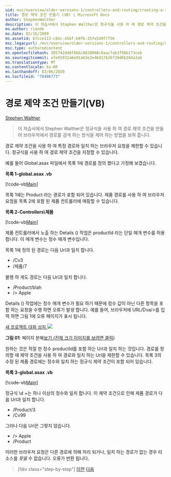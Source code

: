 ```yaml
---
uid: mvc/overview/older-versions-1/controllers-and-routing/creating-a-route-constraint-vb
title: 경로 제약 조건 만들기 (VB) | Microsoft Docs
author: StephenWalther
description: 이 자습서에서 Stephen Walther은 정규식을 사용 하 여 경로 제약 조건을 만들어 브라우저에서 경로를 검색 하는 방식을 제어 하는 방법을 보여 줍니다.
ms.author: riande
ms.date: 02/16/2009
ms.assetid: b7cce113-c82c-45bf-b97b-357e5d9f7f56
msc.legacyurl: /mvc/overview/older-versions-1/controllers-and-routing/creating-a-route-constraint-vb
msc.type: authoredcontent
ms.openlocfilehash: 205742dd8f866c8828008c8aac7ab3f98b173ceb
ms.sourcegitcommit: e7e91932a6e91a63e2e46417626f39d6b244a3ab
ms.translationtype: MT
ms.contentlocale: ko-KR
ms.lasthandoff: 03/06/2020
ms.locfileid: "78486773"
---
```

# <a name="creating-a-route-constraint-vb"></a>경로 제약 조건 만들기(VB)

[Stephen Walther](https://github.com/StephenWalther)

> 이 자습서에서 Stephen Walther은 정규식을 사용 하 여 경로 제약 조건을 만들어 브라우저에서 경로를 검색 하는 방식을 제어 하는 방법을 보여 줍니다.

경로 제약 조건을 사용 하 여 특정 경로와 일치 하는 브라우저 요청을 제한할 수 있습니다. 정규식을 사용 하 여 경로 제약 조건을 지정할 수 있습니다.

예를 들어 Global.asax 파일에서 목록 1에 경로를 정의 했다고 가정해 보겠습니다.

**목록 1-global.asax .vb**

[!code-vb[Main](creating-a-route-constraint-vb/samples/sample1.vb)]

목록 1에는 Product 라는 경로가 포함 되어 있습니다. 제품 경로를 사용 하 여 브라우저 요청을 목록 2에 포함 된 제품 컨트롤러에 매핑할 수 있습니다.

**목록 2-Controllers\제품**

[!code-vb[Main](creating-a-route-constraint-vb/samples/sample2.vb)]

제품 컨트롤러에서 노출 하는 Details () 작업은 productId 라는 단일 매개 변수를 허용 합니다. 이 매개 변수는 정수 매개 변수입니다.

목록 1에 정의 된 경로는 다음 Url과 일치 합니다.

- /Cv3
- /제품/7

불행 하 게도 경로는 다음 Url과 일치 합니다.

- /Product/blah
- /> Apple

Details () 작업에는 정수 매개 변수가 필요 하기 때문에 정수 값이 아닌 다른 항목을 포함 하는 요청을 수행 하면 오류가 발생 합니다. 예를 들어, 브라우저에 URL/Dva/>를 입력 하면 그림 1에 오류 페이지가 표시 됩니다.

[새 프로젝트 대화 상자 ![](creating-a-route-constraint-vb/_static/image1.jpg)](creating-a-route-constraint-vb/_static/image1.png)

**그림 01**: 페이지 분해[보기 (전체 크기 이미지를 보려면 클릭](creating-a-route-constraint-vb/_static/image2.png))

원하는 것은 적절 한 정수 productId를 포함 하는 Url과 일치 하는 것입니다. 경로를 정의할 때 제약 조건을 사용 하 여 경로와 일치 하는 Url을 제한할 수 있습니다. 목록 3의 수정 된 제품 경로에는 정수와 일치 하는 정규식 제약 조건이 포함 되어 있습니다.

**목록 3-global.asax .vb**

[!code-vb[Main](creating-a-route-constraint-vb/samples/sample3.vb)]

정규식 \d +는 하나 이상의 정수와 일치 합니다. 이 제약 조건으로 인해 제품 경로가 다음 Url과 일치 합니다.

- /Product/3
- /Cv99

그러나 다음 Url은 그렇지 않습니다.

- /> Apple
- /Product

이러한 브라우저 요청은 다른 경로에 의해 처리 되거나, 일치 하는 경로가 없는 경우 리소스를 *찾을* 수 없습니다. 오류가 반환 됩니다.

> [!div class="step-by-step"]
> [이전](creating-custom-routes-vb.md)
> [다음](creating-a-custom-route-constraint-vb.md)
